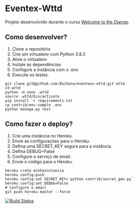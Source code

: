# Eventex-Wttd
Projeto desenvolvido durante o curso [Welcome to the Django](https://henriquebastos.net/).

## Como desenvolver?

1. Clone o repositório
2. Crie um virtualenv com Python 3.8.3
3. Ative o virtualenv
4. Instale as dependências
5. Configure a instância com o .env
6. Execute os testes.

```console
git clone git@github.com:Baihanu/eventexx-wttd.git wttd
cd wttd
python -m venv .wttd
source .wttd/bin/activate
pip install -r requirements.txt
cp contrib/env-sample .env
python manage.py test
```

## Como fazer o deploy?

1. Crie uma instância no Heroku.
2. Envie as configurações para o Heroku.
3. Defina uma SECRET_KEY segura para a instância.
4. Defina DEBUG=False
5. Configure o serviço de email.
6. Envie o código para o  Heroku.

```console
heroku crete minhainstancia
heroku config:push
heroku config:set SECRET_KEY=`python contrib/secret_gen.py´
heroku config:set DEBUG=False
# Configure o email
git push heroku master --force
```
[![Build Status](https://travis-ci.com/Baihanu/eventex-wttd.svg?branch=main)](https://travis-ci.com/Baihanu/eventex-wttd)
